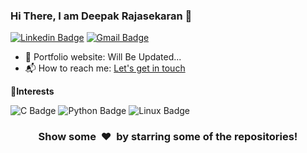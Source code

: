 



### Hi There, I am Deepak Rajasekaran 👋


[![Linkedin Badge](https://img.shields.io/badge/-Deepak&nbsp;Rajasekaran-blue?style=flat-square&logo=Linkedin&logoColor=white&link=https://www.linkedin.com/in/deepakrajasekaran/)](https://www.linkedin.com/in/Deepak&nbsp;Rajasekaran&nbsp;S/)
[![Gmail Badge](https://img.shields.io/badge/-rajasekarand375@gmail.com-c14438?style=flat-square&logo=Gmail&logoColor=white&link=mailto:rajapsekarand375@gmail.com)](mailto:rajasekarand375@gmail.com) 

- 🎯 Portfolio website: Will Be Updated...
- 📬 How to reach me: [Let's get in touch](https://www.linkedin.com/in/deepakrajasekaran/)

🌟**Interests**

![C Badge](https://img.shields.io/badge/C-00599C?style=flat-square&logo=c&logoColor=white)
![Python Badge](https://img.shields.io/badge/Python-3776AB?style=flat-square&logo=python&logoColor=white)
![Linux Badge](https://img.shields.io/badge/Linux-FCC624?style=flat-square&logo=linux&logoColor=black)


<div align="center">
    <h3 align="center">Show some &nbsp;❤️&nbsp; by starring some of the repositories!</h3>
</div>

